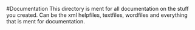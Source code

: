 #Documentation
This directory is ment for all documentation on the stuff you created. Can be the xml helpfiles, textfiles, wordfiles and everything that is ment for documentation.

